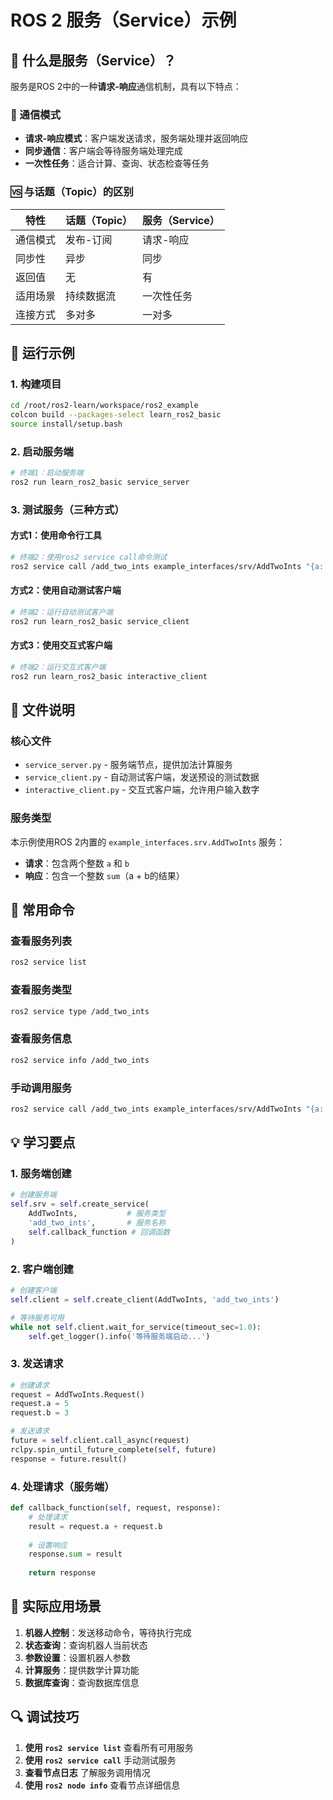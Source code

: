 # ROS 2 服务（Service）示例

## 📖 什么是服务（Service）？

服务是ROS 2中的一种**请求-响应**通信机制，具有以下特点：

### 🔄 通信模式
- **请求-响应模式**：客户端发送请求，服务端处理并返回响应
- **同步通信**：客户端会等待服务端处理完成
- **一次性任务**：适合计算、查询、状态检查等任务

### 🆚 与话题（Topic）的区别

| 特性 | 话题（Topic） | 服务（Service） |
|------|---------------|-----------------|
| 通信模式 | 发布-订阅 | 请求-响应 |
| 同步性 | 异步 | 同步 |
| 返回值 | 无 | 有 |
| 适用场景 | 持续数据流 | 一次性任务 |
| 连接方式 | 多对多 | 一对多 |

## 🚀 运行示例

### 1. 构建项目
```bash
cd /root/ros2-learn/workspace/ros2_example
colcon build --packages-select learn_ros2_basic
source install/setup.bash
```

### 2. 启动服务端
```bash
# 终端1：启动服务端
ros2 run learn_ros2_basic service_server
```

### 3. 测试服务（三种方式）

#### 方式1：使用命令行工具
```bash
# 终端2：使用ros2 service call命令测试
ros2 service call /add_two_ints example_interfaces/srv/AddTwoInts "{a: 5, b: 3}"
```

#### 方式2：使用自动测试客户端
```bash
# 终端2：运行自动测试客户端
ros2 run learn_ros2_basic service_client
```

#### 方式3：使用交互式客户端
```bash
# 终端2：运行交互式客户端
ros2 run learn_ros2_basic interactive_client
```

## 📁 文件说明

### 核心文件
- `service_server.py` - 服务端节点，提供加法计算服务
- `service_client.py` - 自动测试客户端，发送预设的测试数据
- `interactive_client.py` - 交互式客户端，允许用户输入数字

### 服务类型
本示例使用ROS 2内置的 `example_interfaces.srv.AddTwoInts` 服务：
- **请求**：包含两个整数 `a` 和 `b`
- **响应**：包含一个整数 `sum`（a + b的结果）

## 🔧 常用命令

### 查看服务列表
```bash
ros2 service list
```

### 查看服务类型
```bash
ros2 service type /add_two_ints
```

### 查看服务信息
```bash
ros2 service info /add_two_ints
```

### 手动调用服务
```bash
ros2 service call /add_two_ints example_interfaces/srv/AddTwoInts "{a: 10, b: 20}"
```

## 💡 学习要点

### 1. 服务端创建
```python
# 创建服务端
self.srv = self.create_service(
    AddTwoInts,           # 服务类型
    'add_two_ints',       # 服务名称
    self.callback_function # 回调函数
)
```

### 2. 客户端创建
```python
# 创建客户端
self.client = self.create_client(AddTwoInts, 'add_two_ints')

# 等待服务可用
while not self.client.wait_for_service(timeout_sec=1.0):
    self.get_logger().info('等待服务端启动...')
```

### 3. 发送请求
```python
# 创建请求
request = AddTwoInts.Request()
request.a = 5
request.b = 3

# 发送请求
future = self.client.call_async(request)
rclpy.spin_until_future_complete(self, future)
response = future.result()
```

### 4. 处理请求（服务端）
```python
def callback_function(self, request, response):
    # 处理请求
    result = request.a + request.b
    
    # 设置响应
    response.sum = result
    
    return response
```

## 🎯 实际应用场景

1. **机器人控制**：发送移动命令，等待执行完成
2. **状态查询**：查询机器人当前状态
3. **参数设置**：设置机器人参数
4. **计算服务**：提供数学计算功能
5. **数据库查询**：查询数据库信息

## 🔍 调试技巧

1. **使用 `ros2 service list`** 查看所有可用服务
2. **使用 `ros2 service call`** 手动测试服务
3. **查看节点日志** 了解服务调用情况
4. **使用 `ros2 node info`** 查看节点详细信息 
